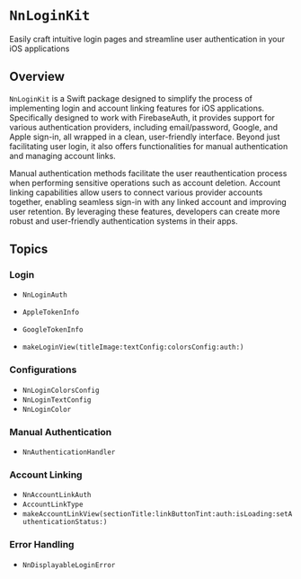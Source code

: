 # ``NnLoginKit``

Easily craft intuitive login pages and streamline user authentication in your iOS applications

## Overview

`NnLoginKit` is a Swift package designed to simplify the process of implementing login and account linking features for iOS applications. Specifically designed to work with FirebaseAuth, it provides support for various authentication providers, including email/password, Google, and Apple sign-in, all wrapped in a clean, user-friendly interface. Beyond just facilitating user login, it also offers functionalities for manual authentication and managing account links. 

Manual authentication methods facilitate the user reauthentication process when performing sensitive operations such as account deletion. Account linking capabilities allow users to connect various provider accounts together, enabling seamless sign-in with any linked account and improving user retention. By leveraging these features, developers can create more robust and user-friendly authentication systems in their apps.


## Topics

### Login

- ``NnLoginAuth``

- ``AppleTokenInfo``
- ``GoogleTokenInfo``
- ``makeLoginView(titleImage:textConfig:colorsConfig:auth:)``

### Configurations

- ``NnLoginColorsConfig``
- ``NnLoginTextConfig``
- ``NnLoginColor``


### Manual Authentication

- ``NnAuthenticationHandler``

### Account Linking

- ``NnAccountLinkAuth``
- ``AccountLinkType``
- ``makeAccountLinkView(sectionTitle:linkButtonTint:auth:isLoading:setAuthenticationStatus:)``

### Error Handling
- ``NnDisplayableLoginError``
